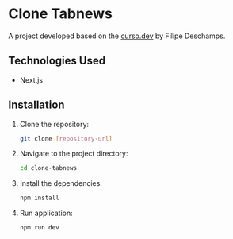 # Clone Tabnews

A project developed based on the [curso.dev](https://curso.dev) by Filipe Deschamps.

## Technologies Used

- Next.js

## Installation

1. Clone the repository:
   ```bash
   git clone [repository-url]
   ```
2. Navigate to the project directory:
   ```bash
   cd clone-tabnews
   ```
3. Install the dependencies:
   ```bash
   npm install
   ```
4. Run application:
   ```bash
   npm run dev

   ```
